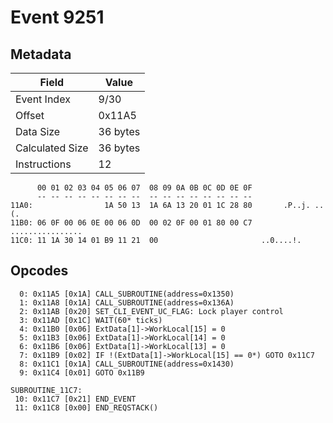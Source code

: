 # Event 9251

## Metadata

| Field           | Value    |
|-----------------|----------|
| Event Index     | 9/30     |
| Offset          | 0x11A5   |
| Data Size       | 36 bytes |
| Calculated Size | 36 bytes |
| Instructions    | 12       |

```
      00 01 02 03 04 05 06 07  08 09 0A 0B 0C 0D 0E 0F
      -- -- -- -- -- -- -- --  -- -- -- -- -- -- -- --
11A0:                1A 50 13  1A 6A 13 20 01 1C 28 80       .P..j. ..(.
11B0: 06 0F 00 06 0E 00 06 0D  00 02 0F 00 01 80 00 C7  ................
11C0: 11 1A 30 14 01 B9 11 21  00                       ..0....!.       
```

## Opcodes

```
  0: 0x11A5 [0x1A] CALL_SUBROUTINE(address=0x1350)
  1: 0x11A8 [0x1A] CALL_SUBROUTINE(address=0x136A)
  2: 0x11AB [0x20] SET_CLI_EVENT_UC_FLAG: Lock player control
  3: 0x11AD [0x1C] WAIT(60* ticks)
  4: 0x11B0 [0x06] ExtData[1]->WorkLocal[15] = 0
  5: 0x11B3 [0x06] ExtData[1]->WorkLocal[14] = 0
  6: 0x11B6 [0x06] ExtData[1]->WorkLocal[13] = 0
  7: 0x11B9 [0x02] IF !(ExtData[1]->WorkLocal[15] == 0*) GOTO 0x11C7
  8: 0x11C1 [0x1A] CALL_SUBROUTINE(address=0x1430)
  9: 0x11C4 [0x01] GOTO 0x11B9

SUBROUTINE_11C7:
 10: 0x11C7 [0x21] END_EVENT
 11: 0x11C8 [0x00] END_REQSTACK()
```
